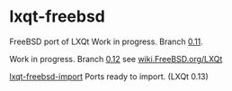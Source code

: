 # lxqt-freebsd
FreeBSD port of LXQt
Work in progress. Branch [0.11](https://github.com/jsm222/lxqt-freebsd/tree/0.11). 

Work in progress. Branch [0.12](https://github.com/jsm222/lxqt-freebsd/tree/0.12) see [wiki.FreeBSD.org/LXQt](https://wiki.FreeBSD.org/LXQt)

[lxqt-freebsd-import](https://github.com/jsm222/lxqt-freebsd/tree/lxqt-freebsd-import) Ports ready to import. (LXQt 0.13)

